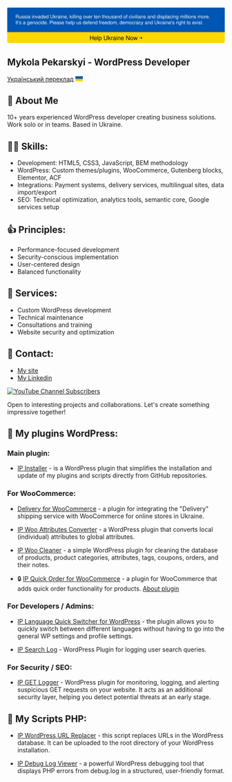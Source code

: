 [![Stand With Ukraine](https://raw.githubusercontent.com/vshymanskyy/StandWithUkraine/main/banner2-direct.svg)](https://stand-with-ukraine.pp.ua)

## Mykola Pekarskyi - WordPress Developer

[Український переклад](https://github.com/pekarskyi/pekarskyi/blob/master/README_UA.md) <img src="https://github.com/pekarskyi/assets/raw/master/flags/ua.svg" width="17">

## :wave: About Me
10+ years experienced WordPress developer creating business solutions. Work solo or in teams. Based in Ukraine.

## :man_technologist: Skills:

- Development: HTML5, CSS3, JavaScript, BEM methodology
- WordPress: Custom themes/plugins, WooCommerce, Gutenberg blocks, Elementor, ACF
- Integrations: Payment systems, delivery services, multilingual sites, data import/export
- SEO: Technical optimization, analytics tools, semantic core, Google services setup

## :thumbsup: Principles:

- Performance-focused development
- Security-conscious implementation
- User-centered design
- Balanced functionality

## :briefcase: Services:

- Custom WordPress development
- Technical maintenance
- Consultations and training
- Website security and optimization

##  :link: Contact:
- [My site](https://inwebpress.com/contacts/)
- [My Linkedin](https://www.linkedin.com/in/mykola-pekarskyi/)

[![YouTube Channel Subscribers](https://img.shields.io/youtube/channel/subscribers/UC9ZEeT6WrGupgza9KXpazyA)](https://www.youtube.com/@inwebpress/videos)

Open to interesting projects and collaborations. Let's create something impressive together!

## :file_folder: My plugins WordPress:

 ### Main plugin:

- [IP Installer](https://github.com/pekarskyi/ip-installer) - is a WordPress plugin that simplifies the installation and update of my plugins and scripts directly from GitHub repositories.

### For WooCommerce:

- [Delivery for WooCommerce](https://github.com/pekarskyi/ip-delivery-shipping) - a plugin for integrating the "Delivery" shipping service with WooCommerce for online stores in Ukraine.

- [IP Woo Attributes Converter](https://github.com/pekarskyi/ip-woo-attribute-converter) - a WordPress plugin that converts local (individual) attributes to global attributes.

- [IP Woo Cleaner](https://github.com/pekarskyi/ip-woo-cleaner) - a simple WordPress plugin for cleaning the database of products, product categories, attributes, tags, coupons, orders, and their notes.

- :lock: [IP Quick Order for WooCommerce](https://github.com/pekarskyi/ip-quick-order) - a plugin for WooCommerce that adds quick order functionality for products. [About plugin](https://inwebpress.com/ip-quick-order/)

### For Developers / Admins:

- [IP Language Quick Switcher for WordPress](https://github.com/pekarskyi/ip-language-quick-switcher-for-wp) - the plugin allows you to quickly switch between different languages without having to go into the general WP settings and profile settings.

- [IP Search Log](https://github.com/pekarskyi/ip-search-log) - WordPress Plugin for logging user search queries.

### For Security / SEO:

- [IP GET Logger](https://github.com/pekarskyi/ip-get-logger) - WordPress plugin for monitoring, logging, and alerting suspicious GET requests on your website. It acts as an additional security layer, helping you detect potential threats at an early stage.

## :file_folder: My Scripts PHP:

- [IP WordPress URL Replacer](https://github.com/pekarskyi/ip-wordpress-url-replacer) - this script replaces URLs in the WordPress database. It can be uploaded to the root directory of your WordPress installation.

- [IP Debug Log Viewer](https://github.com/pekarskyi/ip-debug-log-viewer) - a powerful WordPress debugging tool that displays PHP errors from debug.log in a structured, user-friendly format.